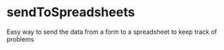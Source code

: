 # sendToSpreadsheets
Easy way to send the data from a form to a spreadsheet to keep track of problems

